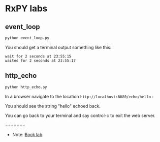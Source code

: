 # RxPY labs

## event_loop

```bash
python event_loop.py
```

You should get a terminal output something like this:

```console
wait for 2 seconds at 23:55:15
waited for 2 seconds at 23:55:17
```

## http_echo

```bash
python http_echo.py
```

In a browser navigate to the location `http://localhost:8080/echo/hello` : 

You should see the string "hello" echoed back.

You can go back to your terminal and say control-c to exit the web server.


=======
* Note: [Book lab](https://github.com/PacktPublishing/Hands-On-Reactive-Programming-with-Python)
